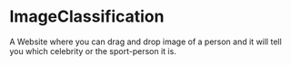 # ImageClassification
A Website where you can drag and drop image of a person and it will tell you which celebrity or the sport-person it is.

